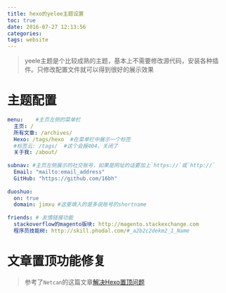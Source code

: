 ```yaml
---
title: hexo的yelee主题设置
toc: true
date: 2016-07-27 12:13:56
categories:
tags: website
---
```



>yeele主题是个比较成熟的主题，基本上不需要修改源代码，安装各种插件。只修改配置文件就可以得到很好的展示效果



<!--more-->

# 主题配置

``` yml hexo/themes/yelee/_config.yml
menu:	 #主页左侧的菜单栏
  主页: /
  所有文章: /archives/
  Hexo: /tags/hexo	#在菜单栏中展示一个标签
  #标签云: /tags/	#这个会报404，关闭了
  关于我: /about/
  
subnav:	#主页左侧展示的社交账号，如果是网址的话要加上`https://`或`http://`
  Email: "mailto:email_address"
  GitHub: "https://github.com/16bh"
  
duoshuo: 
  on: true
  domain: jimxu #这里填入的是多说账号的shortname
  
friends: # 友情链接功能
  stackoverflow的magento版块: http://magento.stackexchange.com
  程序员技能树: http://skill.phodal.com/#_a2b2c2dekm2_1_Name
```

# 文章置顶功能修复

> 参考了`Netcan`的这篇文章[解决Hexo置顶问题](http://www.netcan666.com/2015/11/22/%E8%A7%A3%E5%86%B3Hexo%E7%BD%AE%E9%A1%B6%E9%97%AE%E9%A2%98/)



